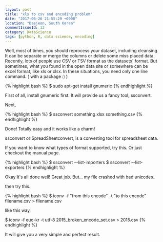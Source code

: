 ```yaml
---
layout: post
title: "xls to csv and encoding problem"
date: "2017-06-26 21:55:29 +0900"
location: "Daejeon, South Korea"
commentIssueId: 13
category: DataScience
tags: [python, R, data science, encoding]
---
```


Well, most of times, you should reprocess your dataset, including cleansing. It can be separate or merge the columns or delete some miss placed data. Recently, lots of people use CSV or TSV format as the datasets' format. But sometimes, what you found in the open data site or somewhere can be excel format, like xls or xlsx. In these situations, you need only one line command.
( with a package :) )

{% highlight bash %}
$ sudo apt-get install gnumeric
{% endhighlight %}

First of all, install gnumeric first. It will provide us a fancy tool, ssconvert.

Next,

{% highlight bash %}
$ ssconvert something.xlsx something.csv
{% endhighlight %}

Done! Totally easy and it works like a charm!

ssconvert or SpreadSheetconvert, is a converting tool for spreadsheet data.

If you want to know what types of format supported, try this. Or just checkout the manual page.

{% highlight bash %}
$ ssconvert --list-importers
$ ssconvert --list-exporters
{% endhighlight %}

Okay It's all done well! Great job. But... my file crashed with bad unicodes..

then try this.

{% highlight bash %}
$ iconv -f "from this encode" -t "to this encode" filename.csv > filename.csv

like this way,

$ iconv -f euc-kr -t utf-8 2015_broken_encode_set.csv > 2015.csv
{% endhighlight %}

It will give you a very simple and perfect result.

